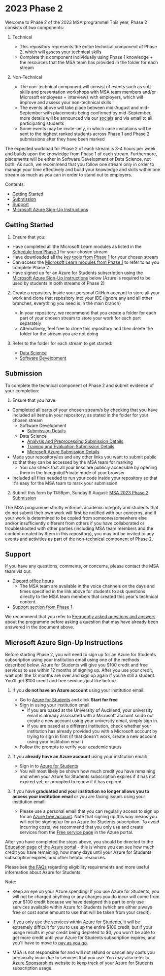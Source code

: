 # 2023 Phase 2

Welcome to Phase 2 of the 2023 MSA programme! This year, Phase 2 consists of two components:

1. Technical
    - This repository represents the entire technical component of Phase 2, which will assess your technical skills
    - Complete this component individually using Phase 1 knowledge + the resources that the MSA team has provided in the folder for each stream

2. Non-Technical
    - The non-technical component will consist of events such as soft-skills and presentation workshops with MSA team members and/or Microsoft employees + interviews with employers, which will improve and assess your non-technical skills
    - The events above will take place between mid-August and mid-September with placements being confirmed by mid-September, more details will be announced via our [socials](https://linktr.ee/msanz) and via email to all participating students
    - Some events may be invite-only, in which case invitations will be sent to the highest ranked students across Phase 1 and Phase 2 submissions after they have been marked

The expected workload for Phase 2 of each stream is 3-4 hours per week and builds upon the knowledge from Phase 1 of each stream. Furthermore, placements will be either in Software Development or Data Science, not both. As such, we recommend that you follow one stream only in order to manage your time effectively and build your knowledge and skills within one stream as much as you can in order to stand out to employers.

Contents:
- [Getting Started](https://github.com/NZMSA/2023-Phase-2#getting-started)
- [Submission](https://github.com/NZMSA/2023-Phase-2#submission)
- [Support](https://github.com/NZMSA/2023-Phase-2#support)
- [Microsoft Azure Sign-Up Instructions](https://github.com/NZMSA/2023-Phase-2#microsoft-azure-sign-up-instructions)

## Getting Started

1. Ensure that you:
- Have completed all the Microsoft Learn modules as listed in the [Schedule from Phase 1](https://github.com/NZMSA/2023-Phase-1#schedule) for your chosen stream
- Have downloaded all the [key tools from Phase 1](https://github.com/NZMSA/2023-Phase-1#key-tools) for your chosen stream
- Can access the [Microsoft Learn modules from Phase 1](https://github.com/NZMSA/2023-Phase-1#schedule) to refer to as you complete Phase 2
- Have signed up for an Azure for Students subscription using the [Microsoft Azure Sign-Up Instructions](https://github.com/NZMSA/2023-Phase-2#microsoft-azure-sign-up-instructions) below (Azure is required to be used by students in both streams of Phase 2)

2. Create a repository inside your personal GitHub account to store all your work and clone that repository into your IDE (ignore any and all other branches, everything you need is in the main branch)
    - In your repository, we recommend that you create a folder for each part of your chosen stream to store your work for each part separately
    - Alternatively, feel free to clone this repository and then delete the folder for the stream you are not doing

3. Refer to the folder for each stream to get started:
    - [Data Science](https://github.com/NZMSA/2023-Phase-2/tree/main/data-science)
    - [Software Development](https://github.com/NZMSA/2023-Phase-2/tree/main/software-development)

## Submission

To complete the technical component of Phase 2 and submit evidence of your completion:
1. Ensure that you have:
- Completed all parts of your chosen stream/s by checking that you have included all items in your repository, as stated in the folder for your chosen stream
    - Software Development
        - [Submission Details](https://github.com/NZMSA/2023-Phase-2/tree/main/software-development#:~:text=The%20submission%20format)
    - Data Science
        - [Analysis and Preprocessing Submission Details](https://github.com/NZMSA/2023-Phase-2/tree/main/data-science/1.%20Analysis%20and%20Preprocessing#submission)
        - [Training and Evaluation Submission Details](https://github.com/NZMSA/2023-Phase-2/tree/main/data-science/2.%20Training%20and%20Evaluation#submission)
        - [Microsoft Azure Submission Details](https://github.com/NZMSA/2023-Phase-2/tree/main/data-science/3.%20Microsoft%20Azure#submission)
- Made your repository/ies and any other links you want to submit public so that they can be accessed by the MSA team for marking
    - You can check that all your links are publicly accessible by opening them in the Incognito/Private mode of your browser
- Included all files needed to run your code inside your repository so that it's easy for the MSA team to mark your submission
2. Submit this form by 11:59pm, Sunday 6 August: [MSA 2023 Phase 2 Submission](https://forms.office.com/r/XSALRL2AC4)

The MSA programme strictly enforces academic integrity and students that do not submit their own work will first be notified with our concerns, and if your work is determined to be copied from someone/somewhere else and/or insufficiently different from others if you have collaborated or troubleshooted with other parties (including MSA team members and the content created by them in this repository), you may not be invited to any events and activities as part of the non-technical component of Phase 2.

## Support

If you have any questions, comments, or concerns, please contact the MSA team via our:
- [Discord office hours](https://1drv.ms/x/s!AhUTdgNym7JMnmwi9Pjq74BOhQBC?e=Bi8QqC)
    - The MSA team are available in the voice channels on the days and times specified in the link above for students to ask questions directly to the MSA team members that created this year's technical content.
- [Support section from Phase 1](https://github.com/NZMSA/2023-Phase-1#support)

We recommend that you refer to [Frequently asked questions and answers](https://1drv.ms/w/s!AhUTdgNym7JMnXR2kDiGvhJsfcjo?e=ML2NyC) about the programme before asking a question that may have already been answered in the document above.

## Microsoft Azure Sign-Up Instructions

Before starting Phase 2, you will need to sign up for an Azure for Students subscription using your institution email using one of the methods described below. Azure for Students will give you $100 credit and free services to use within 12 months of signing up. After you use your credit, wait until the 12 months are over and sign up again if you’re still a student. You'll get $100 credit and free services just like before.

1. If you **do not have an Azure account** using your institution email:
    -  Go to [Azure for Students](https://azure.microsoft.com/en-us/free/students) and click **Start for free**
    -  Sign in using your institution email
        - If you are based at the University of Auckland, your university email is already associated with a Microsoft account so do not create a new account using your university email, simply sign in.
        - If you are based at a different institution, check whether your institution has already provided you with a Microsoft account by trying to sign in first (if that doesn't work, create a new account using your institution email)
    - Follow the prompts to verify your academic status

2. If you **already have an Azure account** using your institution email:
    - Sign in to [Azure for Students](https://azure.microsoft.com/en-us/free/students)
    - You will most likely be shown how much credit you have remaining and when your Azure for Students subscription expires if it has not expired yet, or prompted to renew if it has expired.

3. If you have **graduated and your institution no longer allows you to access your institution email** or you are facing issues using your institution email:
    - Please use a personal email that you can regularly access to sign up for an [Azure free account](https://azure.microsoft.com/en-us/free/free-account-faq). Note that signing up this way means you will not be signing up for an Azure for Students subcription. To avoid incurring costs, we recommend that you only use and create services from the [Free service page](https://portal.azure.com/#blade/Microsoft_Azure_Billing/FreeServicesBlade) in the Azure portal.

After you have completed the steps above, you should be directed to the [Education page of the Azure portal](https://portal.azure.com/?Microsoft_Azure_Education_correlationId=e940c73ae3ec44b1852cb836987cef3e#view/Microsoft_Azure_Education/EducationMenuBlade/~/overview) - this is where you can see how much credit you have remaining, how many days until your Azure for Students subscription expires, and other helpful resources.

Please see [the FAQs](https://learn.microsoft.com/en-us/azure/education-hub/azure-dev-tools-teaching/program-faq#azure-for-students) regarding eligibility requirements and more useful information about Azure for Students.

Note:
- Keep an eye on your Azure spending! If you use Azure for Students, you will not be charged anything or any charges you do incur will come from your $100 credit because we have designed this part to only use services available within Azure for Students (which are either always free or cost some amount to use that will be taken from your credit). 

- If you only use the services within Azure for Students, it will be extremely difficult for you to use up the entire $100 credit, but if your usage results in your credit being depleted to $0, you won't be able to get more credit until your Azure for Students subscription expires, and you'll have to move to [pay as you go](https://azure.microsoft.com/en-us/free/students/?WT.mc_id=academic-9938-cxa).

- MSA is not responsible for and will not refund or cancel any costs you personally incur due to services that you use. You may also refer to [Azure Sponsorships](https://www.microsoftazuresponsorships.com) website to keep track of your Azure for Students subscription usage.
